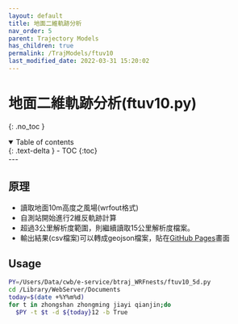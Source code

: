 ```yaml
---
layout: default
title: 地面二維軌跡分析
nav_order: 5
parent: Trajectory Models
has_children: true
permalink: /TrajModels/ftuv10
last_modified_date: 2022-03-31 15:20:02
---
```


# 地面二維軌跡分析(ftuv10.py)
{: .no_toc }

<details open markdown="block">
  <summary>
    Table of contents
  </summary>
  {: .text-delta }
- TOC
{:toc}
</details>
---

## 原理
- 讀取地面10m高度之風場(wrfout格式)
- 自測站開始進行2維反軌跡計算
- 超過3公里解析度範圍，則繼續讀取15公里解析度檔案。
- 輸出結果(csv檔案)可以轉成geojson檔案，貼在[GitHub Pages](https://sinotec2.github.io/traj/)畫面

## Usage

```bash
PY=/Users/Data/cwb/e-service/btraj_WRFnests/ftuv10_5d.py
cd /Library/WebServer/Documents
today=$(date +%Y%m%d)
for t in zhongshan zhongming jiayi qianjin;do
  $PY -t $t -d ${today}12 -b True
```
